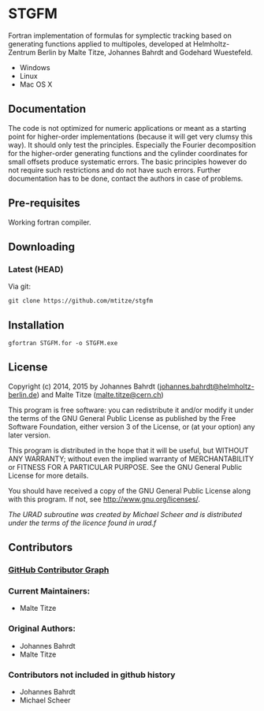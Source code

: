 STGFM
=====

Fortran implementation of formulas for symplectic tracking based on generating
functions applied to multipoles, developed at Helmholtz-Zentrum Berlin 
by Malte Titze, Johannes Bahrdt and Godehard Wuestefeld.

* Windows
* Linux
* Mac OS X

Documentation
-------------
The code is not optimized for numeric applications or meant as a starting point for
higher-order implementations (because it will get very clumsy this way).
It should only test the principles. Especially the Fourier decomposition for the higher-order
generating functions and the cylinder coordinates for small offsets
produce systematic errors. The basic principles however do not require such restrictions and do not have
such errors.  Further documentation has to be done, contact the authors in case of problems.

Pre-requisites
--------------
Working fortran compiler.

Downloading
-----------
### Latest (HEAD) ###

Via git:

    git clone https://github.com/mtitze/stgfm

Installation
------------

    gfortran STGFM.for -o STGFM.exe

License
-------

Copyright (c) 2014, 2015 by Johannes Bahrdt (johannes.bahrdt@helmholtz-berlin.de)
and Malte Titze (malte.titze@cern.ch)

This program is free software: you can redistribute it and/or modify
it under the terms of the GNU General Public License as published by
the Free Software Foundation, either version 3 of the License, or
(at your option) any later version.

This program is distributed in the hope that it will be useful,
but WITHOUT ANY WARRANTY; without even the implied warranty of
MERCHANTABILITY or FITNESS FOR A PARTICULAR PURPOSE.  See the
GNU General Public License for more details.

You should have received a copy of the GNU General Public License
along with this program.  If not, see <http://www.gnu.org/licenses/>.


*The URAD subroutine was created by Michael Scheer and
is distributed under the terms of the licence found in urad.f*

Contributors
------------
### [GitHub Contributor Graph](https://github.com/mtitze/stgfm/graphs/contributors) ###

### Current Maintainers: ###
* Malte Titze

### Original Authors: ###
* Johannes Bahrdt
* Malte Titze

### Contributors not included in github history ###
* Johannes Bahrdt
* Michael Scheer



